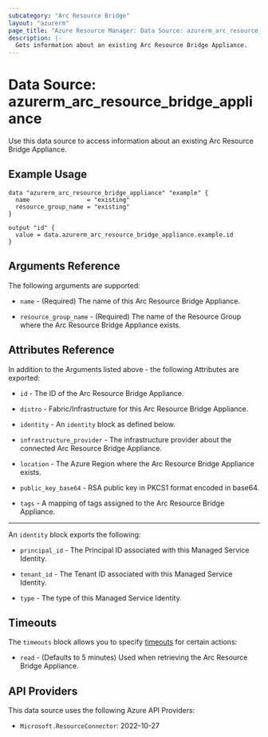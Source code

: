 ```yaml
---
subcategory: "Arc Resource Bridge"
layout: "azurerm"
page_title: "Azure Resource Manager: Data Source: azurerm_arc_resource_bridge_appliance"
description: |-
  Gets information about an existing Arc Resource Bridge Appliance.
---
```


# Data Source: azurerm_arc_resource_bridge_appliance

Use this data source to access information about an existing Arc Resource Bridge Appliance.

## Example Usage

```hcl
data "azurerm_arc_resource_bridge_appliance" "example" {
  name                = "existing"
  resource_group_name = "existing"
}

output "id" {
  value = data.azurerm_arc_resource_bridge_appliance.example.id
}
```

## Arguments Reference

The following arguments are supported:

* `name` - (Required) The name of this Arc Resource Bridge Appliance.

* `resource_group_name` - (Required) The name of the Resource Group where the Arc Resource Bridge Appliance exists.

## Attributes Reference

In addition to the Arguments listed above - the following Attributes are exported: 

* `id` - The ID of the Arc Resource Bridge Appliance.

* `distro` - Fabric/Infrastructure for this Arc Resource Bridge Appliance.

* `identity` - An `identity` block as defined below.

* `infrastructure_provider` - The infrastructure provider about the connected Arc Resource Bridge Appliance.

* `location` - The Azure Region where the Arc Resource Bridge Appliance exists.

* `public_key_base64` - RSA public key in PKCS1 format encoded in base64.

* `tags` - A mapping of tags assigned to the Arc Resource Bridge Appliance.

---

An `identity` block exports the following:

* `principal_id` - The Principal ID associated with this Managed Service Identity.

* `tenant_id` - The Tenant ID associated with this Managed Service Identity.

* `type` - The type of this Managed Service Identity.

## Timeouts

The `timeouts` block allows you to specify [timeouts](https://www.terraform.io/language/resources/syntax#operation-timeouts) for certain actions:

* `read` - (Defaults to 5 minutes) Used when retrieving the Arc Resource Bridge Appliance.

## API Providers
<!-- This section is generated, changes will be overwritten -->
This data source uses the following Azure API Providers:

* `Microsoft.ResourceConnector`: 2022-10-27
